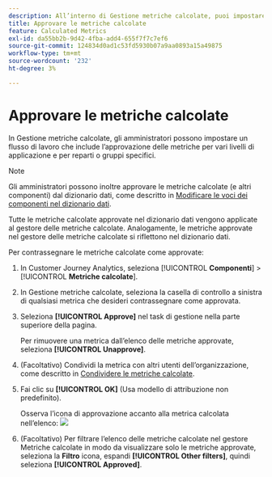 ```yaml
---
description: All’interno di Gestione metriche calcolate, puoi impostare un flusso di lavoro che includa l’approvazione delle metriche per vari livelli di applicazione e per reparti o gruppi specifici.
title: Approvare le metriche calcolate
feature: Calculated Metrics
exl-id: da55bb2b-9d42-4fba-add4-655f7f7c7ef6
source-git-commit: 124834d0ad1c53fd5930b07a9aa0893a15a49875
workflow-type: tm+mt
source-wordcount: '232'
ht-degree: 3%

---
```


# Approvare le metriche calcolate

In Gestione metriche calcolate, gli amministratori possono impostare un flusso di lavoro che include l’approvazione delle metriche per vari livelli di applicazione e per reparti o gruppi specifici.

>[!NOTE]
>
>Gli amministratori possono inoltre approvare le metriche calcolate (e altri componenti) dal dizionario dati, come descritto in [Modificare le voci dei componenti nel dizionario dati](/help/components/data-dictionary/edit-entries-data-dictionary.md).
>
>Tutte le metriche calcolate approvate nel dizionario dati vengono applicate al gestore delle metriche calcolate. Analogamente, le metriche approvate nel gestore delle metriche calcolate si riflettono nel dizionario dati.

Per contrassegnare le metriche calcolate come approvate:

1. In Customer Journey Analytics, seleziona [!UICONTROL **Componenti**] > [!UICONTROL **Metriche calcolate**].

1. In Gestione metriche calcolate, seleziona la casella di controllo a sinistra di qualsiasi metrica che desideri contrassegnare come approvata.

1. Seleziona **[!UICONTROL Approve]** nel task di gestione nella parte superiore della pagina.

   Per rimuovere una metrica dall’elenco delle metriche approvate, seleziona **[!UICONTROL Unapprove]**.

1. (Facoltativo) Condividi la metrica con altri utenti dell’organizzazione, come descritto in [Condividere le metriche calcolate](/help/components/calc-metrics/cm-workflow/cm-sharing.md).

1. Fai clic su **[!UICONTROL OK]** (Usa modello di attribuzione non predefinito).

   Osserva l’icona di approvazione accanto alla metrica calcolata nell’elenco:  ![](https://spectrum.adobe.com/static/icons/workflow_18/Smock_CheckmarkCircle_18_N.svg)

1. (Facoltativo) Per filtrare l’elenco delle metriche calcolate nel gestore Metriche calcolate in modo da visualizzare solo le metriche approvate, seleziona la **Filtro** icona, espandi **[!UICONTROL Other filters]**, quindi seleziona **[!UICONTROL Approved]**.
